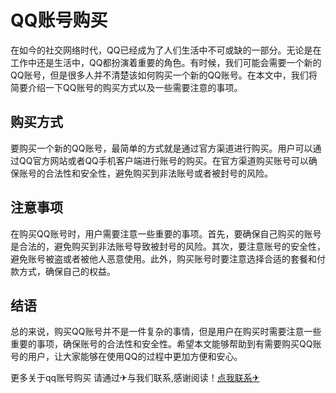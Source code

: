 # QQ账号购买

在如今的社交网络时代，QQ已经成为了人们生活中不可或缺的一部分。无论是在工作中还是生活中，QQ都扮演着重要的角色。有时候，我们可能会需要一个新的QQ账号，但是很多人并不清楚该如何购买一个新的QQ账号。在本文中，我们将简要介绍一下QQ账号的购买方式以及一些需要注意的事项。

## 购买方式

要购买一个新的QQ账号，最简单的方式就是通过官方渠道进行购买。用户可以通过QQ官方网站或者QQ手机客户端进行账号的购买。在官方渠道购买账号可以确保账号的合法性和安全性，避免购买到非法账号或者被封号的风险。

## 注意事项

在购买QQ账号时，用户需要注意一些重要的事项。首先，要确保自己购买的账号是合法的，避免购买到非法账号导致被封号的风险。其次，要注意账号的安全性，避免账号被盗或者被他人恶意使用。此外，购买账号时要注意选择合适的套餐和付款方式，确保自己的权益。

## 结语

总的来说，购买QQ账号并不是一件复杂的事情，但是用户在购买时需要注意一些重要的事项，确保账号的合法性和安全性。希望本文能够帮助到有需要购买QQ账号的用户，让大家能够在使用QQ的过程中更加方便和安心。

更多关于qq账号购买 请通过✈与我们联系,感谢阅读！[点我联系✈](https://u.G208.com)